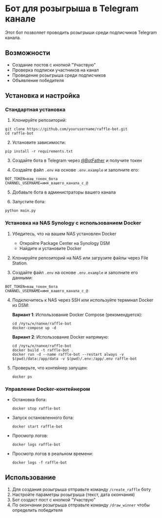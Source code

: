 # Бот для розыгрыша в Telegram канале

Этот бот позволяет проводить розыгрыши среди подписчиков Telegram канала.

## Возможности
- Создание постов с кнопкой "Участвую"
- Проверка подписки участников на канал
- Проведение розыгрыша среди подписчиков
- Объявление победителя

## Установка и настройка

### Стандартная установка

1. Клонируйте репозиторий:
```
git clone https://github.com/yourusername/raffle-bot.git
cd raffle-bot
```

2. Установите зависимости:
```
pip install -r requirements.txt
```

3. Создайте бота в Telegram через [@BotFather](https://t.me/BotFather) и получите токен

4. Создайте файл `.env` на основе `.env.example` и заполните его:
```
BOT_TOKEN=ваш_токен_бота
CHANNEL_USERNAME=имя_вашего_канала_с_@
```

5. Добавьте бота в администраторы вашего канала

6. Запустите бота:
```
python main.py
```

### Установка на NAS Synology с использованием Docker

1. Убедитесь, что на вашем NAS установлен Docker
   - Откройте Package Center на Synology DSM
   - Найдите и установите Docker

2. Клонируйте репозиторий на NAS или загрузите файлы через File Station.

3. Создайте файл `.env` на основе `.env.example` и заполните его данными:
```
BOT_TOKEN=ваш_токен_бота
CHANNEL_USERNAME=имя_вашего_канала_с_@
```

4. Подключитесь к NAS через SSH или используйте терминал Docker из DSM:

   **Вариант 1**: Использование Docker Compose (рекомендуется):
   ```
   cd /путь/к/папке/raffle-bot
   docker-compose up -d
   ```

   **Вариант 2**: Использование Docker напрямую:
   ```
   cd /путь/к/папке/raffle-bot
   docker build -t raffle-bot .
   docker run -d --name raffle-bot --restart always -v $(pwd)/data:/app/data -v $(pwd)/.env:/app/.env raffle-bot
   ```

5. Проверьте, что контейнер запущен:
   ```
   docker ps
   ```

### Управление Docker-контейнером

- Остановка бота:
  ```
  docker stop raffle-bot
  ```

- Запуск остановленного бота:
  ```
  docker start raffle-bot
  ```

- Просмотр логов:
  ```
  docker logs raffle-bot
  ```

- Просмотр логов в реальном времени:
  ```
  docker logs -f raffle-bot
  ```

## Использование

1. Для создания розыгрыша отправьте команду `/create_raffle` боту
2. Настройте параметры розыгрыша (текст, дата окончания)
3. Бот создаст пост с кнопкой "Участвую"
4. По окончании розыгрыша отправьте команду `/draw_winner` чтобы определить победителя 